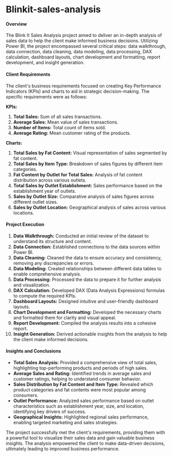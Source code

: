 # Blinkit-sales-analysis

#### Overview
The Blink It Sales Analysis project aimed to deliver an in-depth analysis of sales data to help the client make informed business decisions. Utilizing Power BI, the project encompassed several critical steps: data walkthrough, data connection, data cleaning, data modeling, data processing, DAX calculation, dashboard layouts, chart development and formatting, report development, and insight generation.

#### Client Requirements
The client's business requirements focused on creating Key Performance Indicators (KPIs) and charts to aid in strategic decision-making. The specific requirements were as follows:

**KPIs:**
1. **Total Sales:** Sum of all sales transactions.
2. **Average Sales:** Mean value of sales transactions.
3. **Number of Items:** Total count of items sold.
4. **Average Rating:** Mean customer rating of the products.

**Charts:**
1. **Total Sales by Fat Content:** Visual representation of sales segmented by fat content.
2. **Total Sales by Item Type:** Breakdown of sales figures by different item categories.
3. **Fat Content by Outlet for Total Sales:** Analysis of fat content distribution across various outlets.
4. **Total Sales by Outlet Establishment:** Sales performance based on the establishment year of outlets.
5. **Sales by Outlet Size:** Comparative analysis of sales figures across different outlet sizes.
6. **Sales by Outlet Location:** Geographical analysis of sales across various locations.

#### Project Execution
1. **Data Walkthrough:** Conducted an initial review of the dataset to understand its structure and content.
2. **Data Connection:** Established connections to the data sources within Power BI.
3. **Data Cleaning:** Cleaned the data to ensure accuracy and consistency, removing any discrepancies or errors.
4. **Data Modeling:** Created relationships between different data tables to enable comprehensive analysis.
5. **Data Processing:** Processed the data to prepare it for further analysis and visualization.
6. **DAX Calculation:** Developed DAX (Data Analysis Expressions) formulas to compute the required KPIs.
7. **Dashboard Layouts:** Designed intuitive and user-friendly dashboard layouts.
8. **Chart Development and Formatting:** Developed the necessary charts and formatted them for clarity and visual appeal.
9. **Report Development:** Compiled the analysis results into a cohesive report.
10. **Insight Generation:** Derived actionable insights from the analysis to help the client make informed decisions.

#### Insights and Conclusions
- **Total Sales Analysis:** Provided a comprehensive view of total sales, highlighting top-performing products and periods of high sales.
- **Average Sales and Rating:** Identified trends in average sales and customer ratings, helping to understand consumer behavior.
- **Sales Distribution by Fat Content and Item Type:** Revealed which product categories and fat contents were most popular among consumers.
- **Outlet Performance:** Analyzed sales performance based on outlet characteristics such as establishment year, size, and location, identifying key drivers of success.
- **Geographical Insights:** Highlighted regional sales performance, enabling targeted marketing and sales strategies.

The project successfully met the client's requirements, providing them with a powerful tool to visualize their sales data and gain valuable business insights. The analysis empowered the client to make data-driven decisions, ultimately leading to improved business performance.
